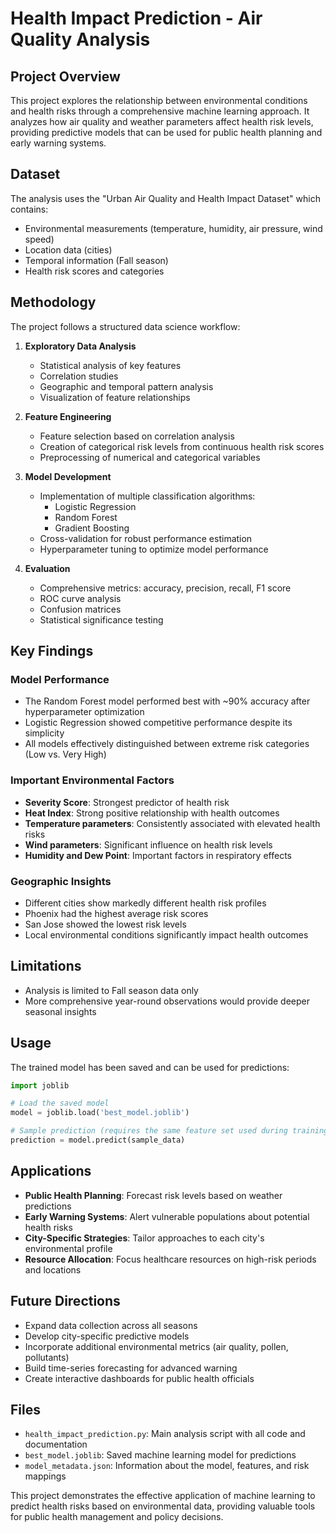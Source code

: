 # Health Impact Prediction - Air Quality Analysis

## Project Overview
This project explores the relationship between environmental conditions and health risks through a comprehensive machine learning approach. It analyzes how air quality and weather parameters affect health risk levels, providing predictive models that can be used for public health planning and early warning systems.

## Dataset
The analysis uses the "Urban Air Quality and Health Impact Dataset" which contains:
- Environmental measurements (temperature, humidity, air pressure, wind speed)
- Location data (cities)
- Temporal information (Fall season)
- Health risk scores and categories

## Methodology
The project follows a structured data science workflow:

1. **Exploratory Data Analysis**
   - Statistical analysis of key features
   - Correlation studies
   - Geographic and temporal pattern analysis
   - Visualization of feature relationships

2. **Feature Engineering**
   - Feature selection based on correlation analysis
   - Creation of categorical risk levels from continuous health risk scores
   - Preprocessing of numerical and categorical variables

3. **Model Development**
   - Implementation of multiple classification algorithms:
     - Logistic Regression
     - Random Forest
     - Gradient Boosting
   - Cross-validation for robust performance estimation
   - Hyperparameter tuning to optimize model performance

4. **Evaluation**
   - Comprehensive metrics: accuracy, precision, recall, F1 score
   - ROC curve analysis
   - Confusion matrices
   - Statistical significance testing

## Key Findings

### Model Performance
- The Random Forest model performed best with ~90% accuracy after hyperparameter optimization
- Logistic Regression showed competitive performance despite its simplicity
- All models effectively distinguished between extreme risk categories (Low vs. Very High)

### Important Environmental Factors
- **Severity Score**: Strongest predictor of health risk
- **Heat Index**: Strong positive relationship with health outcomes
- **Temperature parameters**: Consistently associated with elevated health risks
- **Wind parameters**: Significant influence on health risk levels
- **Humidity and Dew Point**: Important factors in respiratory effects

### Geographic Insights
- Different cities show markedly different health risk profiles
- Phoenix had the highest average risk scores
- San Jose showed the lowest risk levels
- Local environmental conditions significantly impact health outcomes

## Limitations
- Analysis is limited to Fall season data only
- More comprehensive year-round observations would provide deeper seasonal insights

## Usage
The trained model has been saved and can be used for predictions:

```python
import joblib

# Load the saved model
model = joblib.load('best_model.joblib')

# Sample prediction (requires the same feature set used during training)
prediction = model.predict(sample_data)
```

## Applications
- **Public Health Planning**: Forecast risk levels based on weather predictions
- **Early Warning Systems**: Alert vulnerable populations about potential health risks
- **City-Specific Strategies**: Tailor approaches to each city's environmental profile
- **Resource Allocation**: Focus healthcare resources on high-risk periods and locations

## Future Directions
- Expand data collection across all seasons
- Develop city-specific predictive models
- Incorporate additional environmental metrics (air quality, pollen, pollutants)
- Build time-series forecasting for advanced warning
- Create interactive dashboards for public health officials

## Files
- `health_impact_prediction.py`: Main analysis script with all code and documentation
- `best_model.joblib`: Saved machine learning model for predictions
- `model_metadata.json`: Information about the model, features, and risk mappings

This project demonstrates the effective application of machine learning to predict health risks based on environmental data, providing valuable tools for public health management and policy decisions. 
